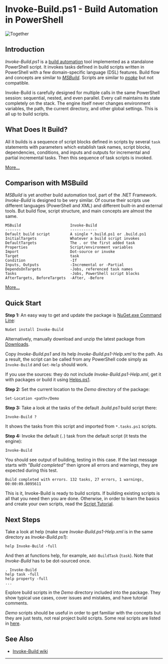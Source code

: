 
Invoke-Build.ps1 - Build Automation in PowerShell
=================================================

![Together](https://github.com/downloads/nightroman/Invoke-Build/Together.png)

## Introduction

*Invoke-Build.ps1* is a [build automation](http://en.wikipedia.org/wiki/Build_automation)
tool implemented as a standalone PowerShell script. It invokes tasks defined in
build scripts written in PowerShell with a few domain-specific language (DSL) features.
Build flow and concepts are similar to [*MSBuild*](http://en.wikipedia.org/wiki/Msbuild).
Scripts are similar to [*psake*](https://github.com/psake/psake) but not compatible.

Invoke-Build is carefully designed for multiple calls in the same PowerShell
session: sequential, nested, and even parallel. Every call maintains its state
completely on the stack. The engine itself never changes environment variables,
the path, the current directory, and other global settings. This is all up to
build scripts.

## What Does It Build?

All it builds is a sequence of script blocks defined in scripts by several
`task` statements with parameters which establish task names, script blocks,
dependencies, conditions, and inputs and outputs for incremental and partial
incremental tasks. Then this sequence of task scripts is invoked.

[More...](https://github.com/nightroman/Invoke-Build/wiki/How-Build-Works)

## Comparison with MSBuild

*MSBuild* is yet another build automation tool, part of the .NET Framework.
*Invoke-Build* is designed to be very similar. Of course their scripts use
different languages (PowerShell and XML) and different built-in and external
tools. But build flow, script structure, and main concepts are almost the same.

    MSBuild                      Invoke-Build
    -------                      ------------
    Default build script         A single *.build.ps1 or .build.ps1
    InitialTargets               Whatever a build script invokes
    DefaultTargets               The . or the first added task
    Properties                   Script/environment variables
    Import                       Dot-source or invoke
    Target                       task
    Condition                    -If
    Inputs, Outputs              -Incremental or -Partial
    DependsOnTargets             -Jobs, referenced task names
    Tasks                        -Jobs, PowerShell script blocks
    AfterTargets, BeforeTargets  -After, -Before

[More...](https://github.com/nightroman/Invoke-Build/wiki/Comparison-with-MSBuild)

## Quick Start

**Step 1:**
An easy way to get and update the package is
[NuGet.exe Command Line](http://nuget.codeplex.com/releases):

    NuGet install Invoke-Build

Alternatively, manually download and unzip the latest package from
[Downloads](https://github.com/nightroman/Invoke-Build/downloads).

Copy *Invoke-Build.ps1* and its help *Invoke-Build.ps1-Help.xml* to the path.
As a result, the script can be called from any PowerShell code simply as
`Invoke-Build` and `Get-Help` should work.

If you use the sources: they do not include *Invoke-Build.ps1-Help.xml*, get it
with packages or build it using [Helps.ps1](https://github.com/nightroman/Helps).

**Step 2:**
Set the current location to the *Demo* directory of the package:

    Set-Location <path>/Demo

**Step 3:**
Take a look at the tasks of the default *.build.ps1* build script there:

    Invoke-Build ?

It shows the tasks from this script and imported from `*.tasks.ps1` scripts.

**Step 4:**
Invoke the default (`.`) task from the default script (it tests the engine):

    Invoke-Build

You should see output of building, testing in this case. If the last message
starts with *"Build completed"* then ignore all errors and warnings, they are
expected during this test.

    Build completed with errors. 132 tasks, 27 errors, 1 warnings, 00:00:09.8095611

This is it, Invoke-Build is ready to build scripts. If building existing scripts
is all that you need then you are done. Otherwise, in order to learn the basics
and create your own scripts, read the
[Script Tutorial](https://github.com/nightroman/Invoke-Build/wiki/Script-Tutorial).

## Next Steps

Take a look at help (make sure *Invoke-Build.ps1-Help.xml* is in the same
directory as *Invoke-Build.ps1*):

    help Invoke-Build -full

And then at functions help, for example, `Add-BuildTask` (`task`). Note that
*Invoke-Build* has to be dot-sourced once.

    . Invoke-Build
    help task -full
    help property -full
    ...

Explore build scripts in the *Demo* directory included into the package. They
show typical use cases, cover issues and mistakes, and have tutorial comments.

*Demo* scripts should be useful in order to get familiar with the concepts but
they are just tests, not real project build scripts. Some real scripts are
listed in
[here](https://github.com/nightroman/Invoke-Build/wiki/Build-Scripts-in-Projects).

## See Also

* [Invoke-Build wiki](https://github.com/nightroman/Invoke-Build/wiki)

----
